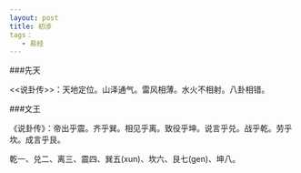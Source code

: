 ```yaml
---
layout: post
title: 初涉
tags：
   - 易经
---
```


###先天


<<说卦传>>：天地定位。山泽通气。雷风相薄。水火不相射。八卦相错。

###文王

《说卦传》：帝出乎震。齐乎巽。相见乎离。致役乎坤。说言乎兑。战乎乾。劳乎坎。成言乎艮。 

乾一、兑二、离三、震四、巽五(xun)、坎六、艮七(gen)、坤八。




